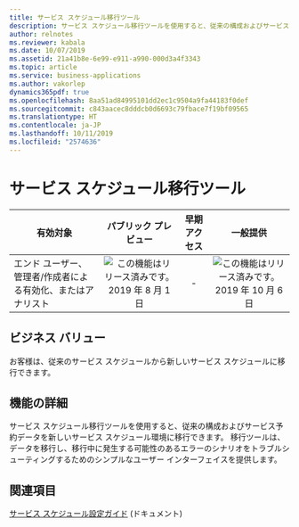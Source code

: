```yaml
---
title: サービス スケジュール移行ツール
description: サービス スケジュール移行ツールを使用すると、従来の構成およびサービス予約データを新しいサービス スケジュール環境に移行できます。
author: relnotes
ms.reviewer: kabala
ms.date: 10/07/2019
ms.assetid: 21a41b8e-6e99-e911-a990-000d3a4f3343
ms.topic: article
ms.service: business-applications
ms.author: vakorlep
dynamics365pdf: true
ms.openlocfilehash: 8aa51ad84995101dd2ec1c9504a9fa44183f0def
ms.sourcegitcommit: c843aacec8dddcb0d6693c79fbace7f19bf09565
ms.translationtype: HT
ms.contentlocale: ja-JP
ms.lasthandoff: 10/11/2019
ms.locfileid: "2574636"
---
```

# <a name="service-scheduling-migration-tool"></a>サービス スケジュール移行ツール


| 有効対象    |  パブリック プレビュー | 早期アクセス | 一般提供 | 
| ---------- | :----------: |:----------: |:----------: |
|エンド ユーザー、管理者/作成者による有効化、またはアナリスト|![この機能はリリース済みです。](/dynamics365-release-plan/media/green-checkmark.png "この機能はリリース済みです。") 2019 年 8 月 1 日|-| ![この機能はリリース済みです。](/dynamics365-release-plan/media/green-checkmark.png "この機能はリリース済みです。") 2019 年 10 月 6 日|


## <a name="business-value"></a>ビジネス バリュー
<!-- bv start -->
お客様は、従来のサービス スケジュールから新しいサービス スケジュールに移行できます。
<!-- bv end -->



## <a name="feature-details"></a>機能の詳細
<!--feature detail start -->
サービス スケジュール移行ツールを使用すると、従来の構成およびサービス予約データを新しいサービス スケジュール環境に移行できます。 移行ツールは、データを移行し、移行中に発生する可能性のあるエラーのシナリオをトラブルシューティングするためのシンプルなユーザー インターフェイスを提供します。
<!--feature detail end -->










## <a name="see-also"></a>関連項目

[サービス スケジュール設定ガイド](https://docs.microsoft.com/dynamics365/customer-engagement/customer-service/basics-service-service-scheduling) (ドキュメント)
